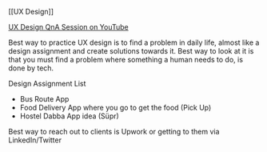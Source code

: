 [[UX Design]]

[UX Design QnA Session on YouTube](https://youtu.be/s0s8qBSSstM)

Best way to practice UX design is to find a problem in daily life, almost like a design assignment and create solutions towards it.
Best way to look at it is that you must find a problem where something a human needs to do, is done by tech.

Design Assignment List
- Bus Route App
- Food Delivery App where you go to get the food (Pick Up)
- Hostel Dabba App idea (Süpr)


Best way to reach out to clients is Upwork or getting to them via LinkedIn/Twitter

